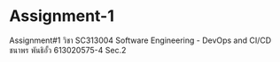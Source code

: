 # Assignment-1
Assignment#1 วิชา SC313004 Software Engineering - DevOps and CI/CD       
ชนาพร พันธิอั้ว 613020575-4 Sec.2
